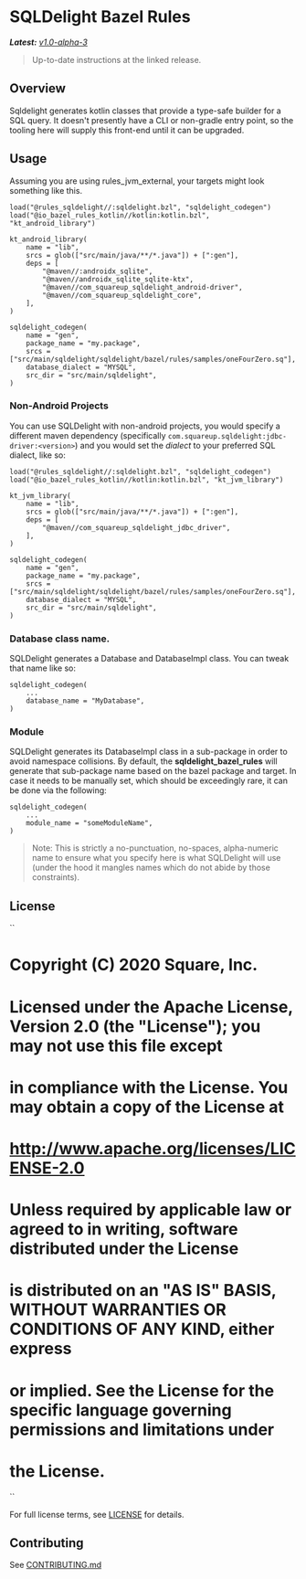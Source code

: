 # SQLDelight Bazel Rules

***Latest:** [v1.0-alpha-3](https://github.com/square/sqldelight_bazel_rules/releases/tag/v1.0-alpha-3)*
> Up-to-date instructions at the linked release.

## Overview

Sqldelight generates kotlin classes that provide a type-safe builder for a SQL query. It doesn't
presently have a CLI or non-gradle entry point, so the tooling here will supply this front-end
until it can be upgraded. 

## Usage

Assuming you are using rules_jvm_external, your targets might look something like this.

```
load("@rules_sqldelight//:sqldelight.bzl", "sqldelight_codegen")
load("@io_bazel_rules_kotlin//kotlin:kotlin.bzl", "kt_android_library")

kt_android_library(
    name = "lib",
    srcs = glob(["src/main/java/**/*.java"]) + [":gen"],
    deps = [
        "@maven//:androidx_sqlite",
        "@maven//androidx_sqlite_sqlite-ktx",
        "@maven//com_squareup_sqldelight_android-driver",
        "@maven//com_squareup_sqldelight_core",
    ],
)

sqldelight_codegen(
    name = "gen",
    package_name = "my.package",
    srcs = ["src/main/sqldelight/sqldelight/bazel/rules/samples/oneFourZero.sq"],
    database_dialect = "MYSQL",
    src_dir = "src/main/sqldelight",
)
```

### Non-Android Projects
You can use SQLDelight with non-android projects, you would specify a different
maven dependency (specifically `com.squareup.sqldelight:jdbc-driver:<version>`)
and you would set the *dialect* to your preferred SQL dialect, like so:

```
load("@rules_sqldelight//:sqldelight.bzl", "sqldelight_codegen")
load("@io_bazel_rules_kotlin//kotlin:kotlin.bzl", "kt_jvm_library")

kt_jvm_library(
    name = "lib",
    srcs = glob(["src/main/java/**/*.java"]) + [":gen"],
    deps = [
        "@maven//com_squareup_sqldelight_jdbc_driver",
    ],
)

sqldelight_codegen(
    name = "gen",
    package_name = "my.package",
    srcs = ["src/main/sqldelight/sqldelight/bazel/rules/samples/oneFourZero.sq"],
    database_dialect = "MYSQL",
    src_dir = "src/main/sqldelight",
)
```

### Database class name.

SQLDelight generates a Database and DatabaseImpl class. You can tweak that name like so:

```
sqldelight_codegen(
    ...
    database_name = "MyDatabase",
)
```

### Module

SQLDelight generates its DatabaseImpl class in a sub-package in order to avoid namespace collisions.
By default, the **sqldelight_bazel_rules** will generate that sub-package name based on the bazel
package and target. In case it needs to be manually set, which should be exceedingly rare, it can be
done via the following:

```
sqldelight_codegen(
    ...
    module_name = "someModuleName",
)
```

> Note: This is strictly a no-punctuation, no-spaces, alpha-numeric name to ensure what you specify
> here is what SQLDelight will use (under the hood it mangles names which do not abide by those
> constraints). 

## License

``
# Copyright (C) 2020 Square, Inc.
#
# Licensed under the Apache License, Version 2.0 (the "License"); you may not use this file except
# in compliance with the License. You may obtain a copy of the License at
#
# http://www.apache.org/licenses/LICENSE-2.0
#
# Unless required by applicable law or agreed to in writing, software distributed under the License
# is distributed on an "AS IS" BASIS, WITHOUT WARRANTIES OR CONDITIONS OF ANY KIND, either express
# or implied. See the License for the specific language governing permissions and limitations under
# the License.
``

For full license terms, see [LICENSE](LICENSE) for details.

## Contributing

See [CONTRIBUTING.md](CONTRIBUTING.md)
